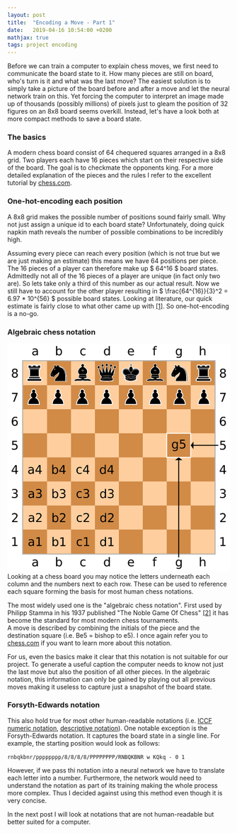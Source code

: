 ```yaml
---
layout: post
title:  "Encoding a Move - Part 1"
date:   2019-04-16 10:54:00 +0200
mathjax: true
tags: project encoding
---
```

Before we can train a computer to explain chess moves, we first need to communicate the board state to it.
How many pieces are still on board, who's turn is it and what was the last move?
The easiest solution is to simply take a picture of the board before and after a move and let the neural network train on this.
Yet forcing the computer to interpret an image made up of thousands (possibly millions) of pixels just to gleam the position of 32 figures on an 8x8 board seems overkill.
Instead, let's have a look both at more compact methods to save a board state.

### The basics
A modern chess board consist of 64 chequered squares arranged in a 8x8 grid.
Two players each have 16 pieces which start on their respective side of the board.
The goal is to checkmate the opponents king.
For a more detailed explanation of the pieces and the rules I refer to the excellent tutorial by [chess.com](https://www.chess.com/learn-how-to-play-chess).  

### One-hot-encoding each position
A 8x8 grid makes the possible number of positions sound fairly small.
Why not just assign a unique id to each board state?
Unfortunately, doing quick napkin math reveals the number of possible combinations to be incredibly high.

Assuming every piece can reach every position (which is not true but we are just making an estimate) this means we have 64 positions per piece.
The 16 pieces of a player can therefore make up $ 64^16 $ board states.
Admittedly not all of the 16 pieces of a player are unique (in fact only two are). So lets take only a third of this number as our actual result.
Now we still have to account for the other player resulting in $ \frac{64^{16}}{3}^2 = 6.97 * 10^{56} $ possible board states.
Looking at literature, our quick estimate is fairly close to what other came up with [[1]](https://content.iospress.com/articles/icga-journal/icg19-3-05).
So one-hot-encoding is a no-go.

### Algebraic chess notation
![chess board](../img/SCD_algebraic_notation.svg.png "Chess board")
Looking at a chess board you may notice the letters underneath each column and the numbers next to each row.
These can be used to reference each square forming the basis for most human chess notations.

The most widely used one is the "algebraic chess notation".
First used by Philipp Stamma in his 1937 published "The Noble Game Of Chess" [[2]](https://books.google.de/books?id=IxpZAAAAYAAJ&printsec=frontcover&hl=de&source=gbs_ge_summary_r&cad=0#v=onepage&q&f=false) it has become the standard for most modern chess tournaments.  
A move is described by combining the initials of the piece and the destination square (i.e. Be5 = bishop to e5).
I once again refer you to [chess.com](https://www.chess.com/article/view/chess-notation#algebraic-notation) if you want to learn more about this notation.

For us, even the basics make it clear that this notation is not suitable for our project.
To generate a useful caption the computer needs to know not just the last move but also the position of all other pieces.
In the algebraic notation, this information can only be gained by playing out all previous moves making it useless to capture just a snapshot of the board state.

### Forsyth-Edwards notation
This also hold true for most other human-readable notations (i.e. [ICCF numeric notation](https://en.wikipedia.org/wiki/ICCF_numeric_notation), [descriptive notation](https://en.wikipedia.org/wiki/Descriptive_notation)).
One notable exception is the Forsyth-Edwards notation.
It captures the board state in a single line.
For example, the starting position would look as follows:

~~~
rnbqkbnr/pppppppp/8/8/8/8/PPPPPPPP/RNBQKBNR w KQkq - 0 1
~~~

However, if we pass thi notation into a neural network we have to translate each letter into a number.
Furthermore, the network would need to understand the notation as part of its training making the whole process more complex.
Thus I decided against using this method even though it is very concise.

In the next post I will look at notations that are not human-readable but better suited for a computer.

